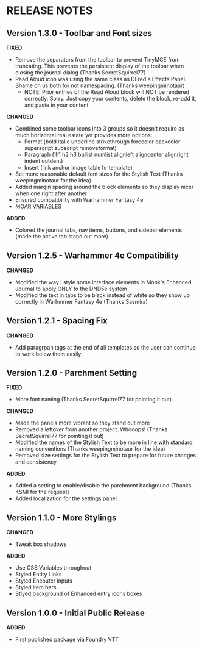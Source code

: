 # RELEASE NOTES

## Version 1.3.0 - Toolbar and Font sizes

**FIXED**

-   Remove the separators from the toolbar to prevent TinyMCE from truncating. This prevents the persistent display of the toolbar when closing the journal dialog (Thanks SecretSquirrel77)
-   Read Aloud icon was using the same class as DFred's Effects Panel. Shame on us both for not namespacing. (Thanks weepingminotaur)
    -   NOTE: Prior entries of the Read Aloud block will NOT be rendered correctly. Sorry. Just copy your contents, delete the block, re-add it, and paste in your content

**CHANGED**

-   Combined some toolbar icons into 3 groups so it doesn't require as much horizontal real estate yet provides more options:
    -   Format (bold italic underline strikethrough forecolor backcolor superscript subscript removeformat)
    -   Paragraph ('h1 h2 h3 bullist numlist alignleft aligncenter alignright indent outdent)
    -   Insert (link anchor image table hr template)
-   Set more reasonable default font sizes for the Stylish Text (Thanks weepingminotaur for the idea)
-   Added margin spacing around the block elements so they display nicer when one right after another
-   Ensured compatibility with Warhammer Fantasy 4e
-   MOAR VARIABLES

**ADDED**

-   Colored the journal tabs, nav items, buttons, and sidebar elements (made the active tab stand out more)

## Version 1.2.5 - Warhammer 4e Compatibility

**CHANGED**

-   Modified the way I style some interface elements in Monk's Enhanced Journal to apply ONLY to the DND5e system
-   Modified the text in tabs to be black instead of white so they show up correctly in Warhmmer Fantasy 4e (Thanks Sasmira)

## Version 1.2.1 - Spacing Fix

**CHANGED**

-   Add paragrpah tags at the end of all templates so the user can continue to work below them easily.

## Version 1.2.0 - Parchment Setting

**FIXED**

-   More font naming (Thanks SecretSquirrel77 for pointing it out)

**CHANGED**

-   Made the panels more vibrant so they stand out more
-   Removed a leftover from another project. Whooops! (Thanks SecretSquirrel77 for pointing it out)
-   Modified the names of the Stylish Text to be more in line with standard naming conventions (Thanks weepingminotaur for the idea)
-   Removed size settings for the Stylish Text to prepare for future changes and consistency

**ADDED**

-   Added a setting to enable/disable the parchment background (Thanks KSMI for the request)
-   Added localization for the settings panel

## Version 1.1.0 - More Stylings

**CHANGED**

-   Tweak box shadows

**ADDED**

-   Use CSS Variables throughout
-   Styled Entity Links
-   Styled Encouter inputs
-   Styled item bars
-   Stlyed background of Enhanced entry icons boxes

## Version 1.0.0 - Initial Public Release

**ADDED**

-   First published package via Foundry VTT
